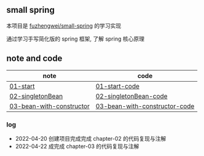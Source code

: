 ## small spring

本项目是 [fuzhengwei/small-spring](https://github.com/fuzhengwei/small-spring) 的学习实现

通过学习手写简化版的 spring 框架, 了解 spring 核心原理

## note and code 

| note                                                         | code                                                         |
| ------------------------------------------------------------ | ------------------------------------------------------------ |
| [01-start](https://github.com/eastarpen/ssm-study/blob/master/src/spring/demo-05-small-spring/note/01-start.md) | [01-start-code](https://github.com/eastarpen/ssm-study/blob/master/src/spring/demo-05-small-spring/code/01-start.zip) |
| [02-singletonBean](https://github.com/eastarpen/ssm-study/blob/master/src/spring/demo-05-small-spring/note/02-singletonBean.md) | [02-singletonBean-code](https://github.com/eastarpen/ssm-study/blob/master/src/spring/demo-05-small-spring/code/02-singletonBean.zip) |
| [03-bean-with-constructor](https://github.com/eastarpen/ssm-study/blob/master/src/spring/demo-05-small-spring/note/03-bean-with-constructor.md) | [03-bean-with-constructor-code](https://github.com/eastarpen/ssm-study/blob/master/src/spring/demo-05-small-spring/code/03-bean-with-constructor.zip) |

### log

* 2022-04-20 创建项目完成完成 chapter-02 的代码复现与注解
* 2022-04-22 成完成 chapter-03 的代码复现与注解
